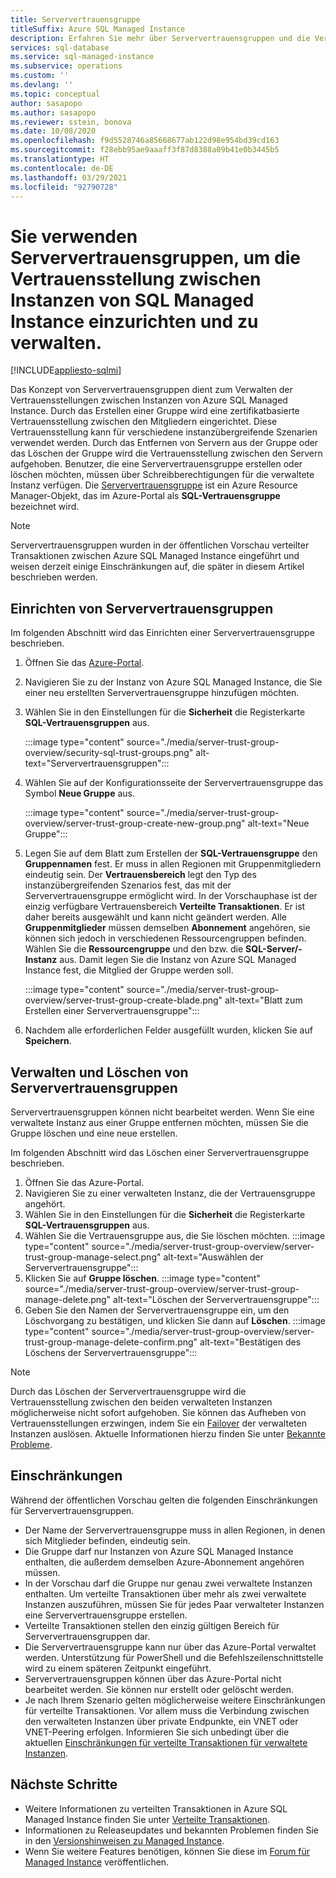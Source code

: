 ```yaml
---
title: Serververtrauensgruppe
titleSuffix: Azure SQL Managed Instance
description: Erfahren Sie mehr über Serververtrauensgruppen und die Verwaltung der Vertrauensstellung zwischen Instanzen von Azure SQL Managed Instance.
services: sql-database
ms.service: sql-managed-instance
ms.subservice: operations
ms.custom: ''
ms.devlang: ''
ms.topic: conceptual
author: sasapopo
ms.author: sasapopo
ms.reviewer: sstein, bonova
ms.date: 10/08/2020
ms.openlocfilehash: f9d5528746a85668677ab122d98e954bd39cd163
ms.sourcegitcommit: f28ebb95ae9aaaff3f87d8388a09b41e0b3445b5
ms.translationtype: HT
ms.contentlocale: de-DE
ms.lasthandoff: 03/29/2021
ms.locfileid: "92790728"
---
```

# <a name="use-server-trust-groups-to-set-up-and-manage-trust-between-sql-managed-instances"></a>Sie verwenden Serververtrauensgruppen, um die Vertrauensstellung zwischen Instanzen von SQL Managed Instance einzurichten und zu verwalten.
[!INCLUDE[appliesto-sqlmi](../includes/appliesto-sqlmi.md)]

Das Konzept von Serververtrauensgruppen dient zum Verwalten der Vertrauensstellungen zwischen Instanzen von Azure SQL Managed Instance. Durch das Erstellen einer Gruppe wird eine zertifikatbasierte Vertrauensstellung zwischen den Mitgliedern eingerichtet. Diese Vertrauensstellung kann für verschiedene instanzübergreifende Szenarien verwendet werden. Durch das Entfernen von Servern aus der Gruppe oder das Löschen der Gruppe wird die Vertrauensstellung zwischen den Servern aufgehoben. Benutzer, die eine Serververtrauensgruppe erstellen oder löschen möchten, müssen über Schreibberechtigungen für die verwaltete Instanz verfügen.
Die [Serververtrauensgruppe](/azure/templates/microsoft.sql/allversions) ist ein Azure Resource Manager-Objekt, das im Azure-Portal als **SQL-Vertrauensgruppe** bezeichnet wird.

> [!NOTE]
> Serververtrauensgruppen wurden in der öffentlichen Vorschau verteilter Transaktionen zwischen Azure SQL Managed Instance eingeführt und weisen derzeit einige Einschränkungen auf, die später in diesem Artikel beschrieben werden.

## <a name="server-trust-group-setup"></a>Einrichten von Serververtrauensgruppen

Im folgenden Abschnitt wird das Einrichten einer Serververtrauensgruppe beschrieben.

1. Öffnen Sie das [Azure-Portal](https://portal.azure.com/).

2. Navigieren Sie zu der Instanz von Azure SQL Managed Instance, die Sie einer neu erstellten Serververtrauensgruppe hinzufügen möchten.

3. Wählen Sie in den Einstellungen für die **Sicherheit** die Registerkarte **SQL-Vertrauensgruppen** aus.

   :::image type="content" source="./media/server-trust-group-overview/security-sql-trust-groups.png" alt-text="Serververtrauensgruppen":::

4. Wählen Sie auf der Konfigurationsseite der Serververtrauensgruppe das Symbol **Neue Gruppe** aus.

   :::image type="content" source="./media/server-trust-group-overview/server-trust-group-create-new-group.png" alt-text="Neue Gruppe":::

5. Legen Sie auf dem Blatt zum Erstellen der **SQL-Vertrauensgruppe** den **Gruppennamen** fest. Er muss in allen Regionen mit Gruppenmitgliedern eindeutig sein. Der **Vertrauensbereich** legt den Typ des instanzübergreifenden Szenarios fest, das mit der Serververtrauensgruppe ermöglicht wird. In der Vorschauphase ist der einzig verfügbare Vertrauensbereich **Verteilte Transaktionen**. Er ist daher bereits ausgewählt und kann nicht geändert werden. Alle **Gruppenmitglieder** müssen demselben **Abonnement** angehören, sie können sich jedoch in verschiedenen Ressourcengruppen befinden. Wählen Sie die **Ressourcengruppe** und den bzw. die **SQL-Server/-Instanz** aus. Damit legen Sie die Instanz von Azure SQL Managed Instance fest, die Mitglied der Gruppe werden soll.

   :::image type="content" source="./media/server-trust-group-overview/server-trust-group-create-blade.png" alt-text="Blatt zum Erstellen einer Serververtrauensgruppe":::

6. Nachdem alle erforderlichen Felder ausgefüllt wurden, klicken Sie auf **Speichern**.

## <a name="server-trust-group-maintenance-and-deletion"></a>Verwalten und Löschen von Serververtrauensgruppen

Serververtrauensgruppen können nicht bearbeitet werden. Wenn Sie eine verwaltete Instanz aus einer Gruppe entfernen möchten, müssen Sie die Gruppe löschen und eine neue erstellen.

Im folgenden Abschnitt wird das Löschen einer Serververtrauensgruppe beschrieben. 
1. Öffnen Sie das Azure-Portal.
2. Navigieren Sie zu einer verwalteten Instanz, die der Vertrauensgruppe angehört.
3. Wählen Sie in den Einstellungen für die **Sicherheit** die Registerkarte **SQL-Vertrauensgruppen** aus.
4. Wählen Sie die Vertrauensgruppe aus, die Sie löschen möchten.
   :::image type="content" source="./media/server-trust-group-overview/server-trust-group-manage-select.png" alt-text="Auswählen der Serververtrauensgruppe":::
5. Klicken Sie auf **Gruppe löschen**.
   :::image type="content" source="./media/server-trust-group-overview/server-trust-group-manage-delete.png" alt-text="Löschen der Serververtrauensgruppe":::
6. Geben Sie den Namen der Serververtrauensgruppe ein, um den Löschvorgang zu bestätigen, und klicken Sie dann auf **Löschen**.
   :::image type="content" source="./media/server-trust-group-overview/server-trust-group-manage-delete-confirm.png" alt-text="Bestätigen des Löschens der Serververtrauensgruppe":::

> [!NOTE]
> Durch das Löschen der Serververtrauensgruppe wird die Vertrauensstellung zwischen den beiden verwalteten Instanzen möglicherweise nicht sofort aufgehoben. Sie können das Aufheben von Vertrauensstellungen erzwingen, indem Sie ein [Failover](/powershell/module/az.sql/Invoke-AzSqlInstanceFailover) der verwalteten Instanzen auslösen. Aktuelle Informationen hierzu finden Sie unter [Bekannte Probleme](../database/doc-changes-updates-release-notes.md?tabs=managed-instance#known-issues).

## <a name="limitations"></a>Einschränkungen

Während der öffentlichen Vorschau gelten die folgenden Einschränkungen für Serververtrauensgruppen.
 * Der Name der Serververtrauensgruppe muss in allen Regionen, in denen sich Mitglieder befinden, eindeutig sein.
 * Die Gruppe darf nur Instanzen von Azure SQL Managed Instance enthalten, die außerdem demselben Azure-Abonnement angehören müssen.
 * In der Vorschau darf die Gruppe nur genau zwei verwaltete Instanzen enthalten. Um verteilte Transaktionen über mehr als zwei verwaltete Instanzen auszuführen, müssen Sie für jedes Paar verwalteter Instanzen eine Serververtrauensgruppe erstellen.
 * Verteilte Transaktionen stellen den einzig gültigen Bereich für Serververtrauensgruppen dar.
 * Die Serververtrauensgruppe kann nur über das Azure-Portal verwaltet werden. Unterstützung für PowerShell und die Befehlszeilenschnittstelle wird zu einem späteren Zeitpunkt eingeführt.
 * Serververtrauensgruppen können über das Azure-Portal nicht bearbeitet werden. Sie können nur erstellt oder gelöscht werden.
 * Je nach Ihrem Szenario gelten möglicherweise weitere Einschränkungen für verteilte Transaktionen. Vor allem muss die Verbindung zwischen den verwalteten Instanzen über private Endpunkte, ein VNET oder VNET-Peering erfolgen. Informieren Sie sich unbedingt über die aktuellen [Einschränkungen für verteilte Transaktionen für verwaltete Instanzen](../database/elastic-transactions-overview.md#limitations).

## <a name="next-steps"></a>Nächste Schritte

* Weitere Informationen zu verteilten Transaktionen in Azure SQL Managed Instance finden Sie unter [Verteilte Transaktionen](../database/elastic-transactions-overview.md).
* Informationen zu Releaseupdates und bekannten Problemen finden Sie in den [Versionshinweisen zu Managed Instance](../database/doc-changes-updates-release-notes.md).
* Wenn Sie weitere Features benötigen, können Sie diese im [Forum für Managed Instance](https://feedback.azure.com/forums/915676-sql-managed-instance) veröffentlichen.
